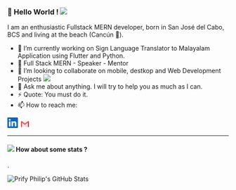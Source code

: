 ### 👋 Hello World !  <img src="https://github.com/TheDudeThatCode/TheDudeThatCode/blob/master/Assets/Earth.gif" width="24px">
   
   
I am an enthusiastic Fullstack MERN developer, born in San José del Cabo, BCS and living at the beach (Cancún 🌴). 

- 🔭 I’m currently working on Sign Language Translator to Malayalam Application using Flutter and Python.
- 🌱 Full Stack MERN - Speaker - Mentor
- 👯 I’m looking to collaborate on mobile, destkop and Web Development Projects <img src="https://media.giphy.com/media/WUlplcMpOCEmTGBtBW/giphy.gif" width="30">
- 💬 Ask me about anything. I will try to help you as much as I can.
- ⚡ Quote: You must do it.
- 📫 How to reach me:


 [<img src="https://github.com/Amchuz/Amchuz/blob/master/linkedin.jpeg" alt="linkedin logo" width="24">](https://www.linkedin.com/in/prify-philip-343b53150/)  [<img src="https://github.com/Amchuz/Amchuz/blob/master/gmail.jpeg" alt="gmail logo" width="24">](guitronleafar@gmail.com)


----

#### <img src="https://media.giphy.com/media/VgCDAzcKvsR6OM0uWg/giphy.gif" width="50"> How about some stats ?
  
.    
   
![Prify Philip's GitHub Stats](https://github-readme-stats.vercel.app/api?username=rafastaria&show_icons=true)

